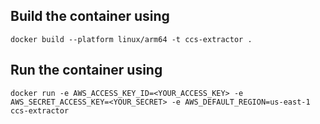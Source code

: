 ## Build the container using

```
docker build --platform linux/arm64 -t ccs-extractor .
```

## Run the container using

```
docker run -e AWS_ACCESS_KEY_ID=<YOUR_ACCESS_KEY> -e AWS_SECRET_ACCESS_KEY=<YOUR_SECRET> -e AWS_DEFAULT_REGION=us-east-1 ccs-extractor
```